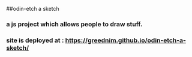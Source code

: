 ##odin-etch a sketch
### a js project which allows people to draw stuff.
### site is deployed at : https://greednim.github.io/odin-etch-a-sketch/
